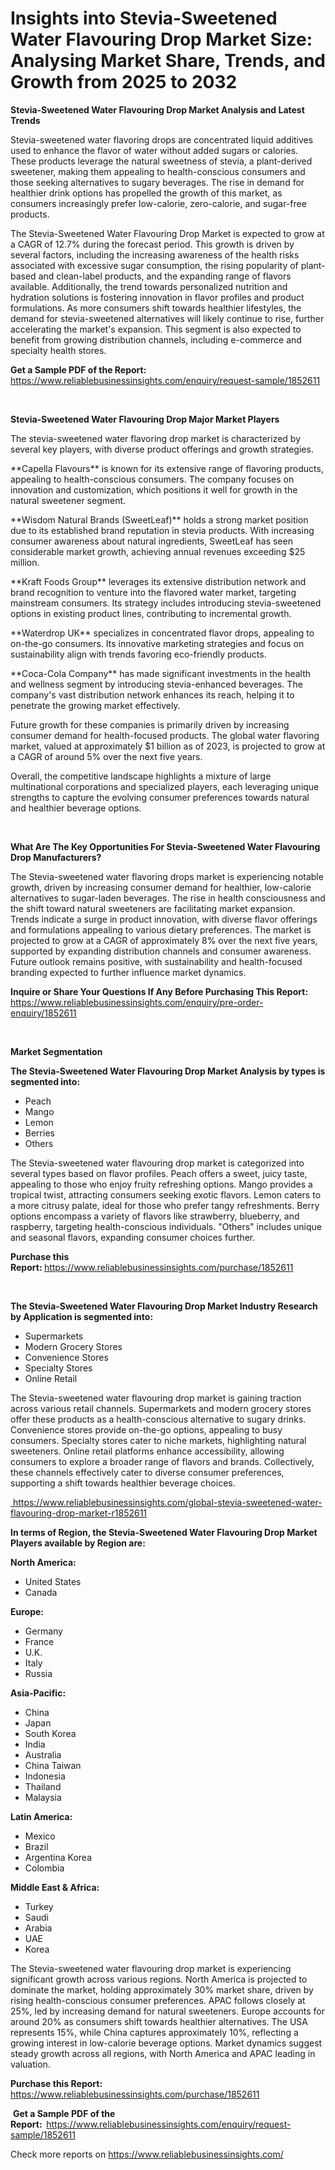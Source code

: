 <p><h1>Insights into Stevia-Sweetened Water Flavouring Drop Market Size: Analysing Market Share, Trends, and Growth from 2025 to 2032</h1></p><p><strong>Stevia-Sweetened Water Flavouring Drop Market Analysis and Latest Trends</strong></p>
<p><p>Stevia-sweetened water flavoring drops are concentrated liquid additives used to enhance the flavor of water without added sugars or calories. These products leverage the natural sweetness of stevia, a plant-derived sweetener, making them appealing to health-conscious consumers and those seeking alternatives to sugary beverages. The rise in demand for healthier drink options has propelled the growth of this market, as consumers increasingly prefer low-calorie, zero-calorie, and sugar-free products.</p><p>The Stevia-Sweetened Water Flavouring Drop Market is expected to grow at a CAGR of 12.7% during the forecast period. This growth is driven by several factors, including the increasing awareness of the health risks associated with excessive sugar consumption, the rising popularity of plant-based and clean-label products, and the expanding range of flavors available. Additionally, the trend towards personalized nutrition and hydration solutions is fostering innovation in flavor profiles and product formulations. As more consumers shift towards healthier lifestyles, the demand for stevia-sweetened alternatives will likely continue to rise, further accelerating the market's expansion. This segment is also expected to benefit from growing distribution channels, including e-commerce and specialty health stores.</p></p>
<p><strong>Get a Sample PDF of the Report:&nbsp;</strong> <a href="https://www.reliablebusinessinsights.com/enquiry/request-sample/1852611?utm_campaign=2032&utm_medium=2&utm_source=Github&utm_content=ia&utm_term=15022025&utm_id=stevia-sweetened-water-flavouring-drop">https://www.reliablebusinessinsights.com/enquiry/request-sample/1852611</a></p>
<p>&nbsp;</p>
<p><strong>Stevia-Sweetened Water Flavouring Drop Major Market Players</strong></p>
<p><p>The stevia-sweetened water flavoring drop market is characterized by several key players, with diverse product offerings and growth strategies. </p><p>**Capella Flavours** is known for its extensive range of flavoring products, appealing to health-conscious consumers. The company focuses on innovation and customization, which positions it well for growth in the natural sweetener segment. </p><p>**Wisdom Natural Brands (SweetLeaf)** holds a strong market position due to its established brand reputation in stevia products. With increasing consumer awareness about natural ingredients, SweetLeaf has seen considerable market growth, achieving annual revenues exceeding $25 million. </p><p>**Kraft Foods Group** leverages its extensive distribution network and brand recognition to venture into the flavored water market, targeting mainstream consumers. Its strategy includes introducing stevia-sweetened options in existing product lines, contributing to incremental growth.</p><p>**Waterdrop UK** specializes in concentrated flavor drops, appealing to on-the-go consumers. Its innovative marketing strategies and focus on sustainability align with trends favoring eco-friendly products.</p><p>**Coca-Cola Company** has made significant investments in the health and wellness segment by introducing stevia-enhanced beverages. The company's vast distribution network enhances its reach, helping it to penetrate the growing market effectively.</p><p>Future growth for these companies is primarily driven by increasing consumer demand for health-focused products. The global water flavoring market, valued at approximately $1 billion as of 2023, is projected to grow at a CAGR of around 5% over the next five years. </p><p>Overall, the competitive landscape highlights a mixture of large multinational corporations and specialized players, each leveraging unique strengths to capture the evolving consumer preferences towards natural and healthier beverage options.</p></p>
<p>&nbsp;</p>
<p><strong>What Are The Key Opportunities For Stevia-Sweetened Water Flavouring Drop Manufacturers?</strong></p>
<p><p>The Stevia-sweetened water flavoring drops market is experiencing notable growth, driven by increasing consumer demand for healthier, low-calorie alternatives to sugar-laden beverages. The rise in health consciousness and the shift toward natural sweeteners are facilitating market expansion. Trends indicate a surge in product innovation, with diverse flavor offerings and formulations appealing to various dietary preferences. The market is projected to grow at a CAGR of approximately 8% over the next five years, supported by expanding distribution channels and consumer awareness. Future outlook remains positive, with sustainability and health-focused branding expected to further influence market dynamics.</p></p>
<p><strong>Inquire or Share Your Questions If Any Before Purchasing This Report:</strong> <a href="https://www.reliablebusinessinsights.com/enquiry/pre-order-enquiry/1852611?utm_campaign=2032&utm_medium=2&utm_source=Github&utm_content=ia&utm_term=15022025&utm_id=stevia-sweetened-water-flavouring-drop">https://www.reliablebusinessinsights.com/enquiry/pre-order-enquiry/1852611</a></p>
<p>&nbsp;</p>
<p><strong>Market Segmentation</strong></p>
<p><strong>The Stevia-Sweetened Water Flavouring Drop Market Analysis by types is segmented into:</strong></p>
<p><ul><li>Peach</li><li>Mango</li><li>Lemon</li><li>Berries</li><li>Others</li></ul></p>
<p><p>The Stevia-sweetened water flavouring drop market is categorized into several types based on flavor profiles. Peach offers a sweet, juicy taste, appealing to those who enjoy fruity refreshing options. Mango provides a tropical twist, attracting consumers seeking exotic flavors. Lemon caters to a more citrusy palate, ideal for those who prefer tangy refreshments. Berry options encompass a variety of flavors like strawberry, blueberry, and raspberry, targeting health-conscious individuals. "Others" includes unique and seasonal flavors, expanding consumer choices further.</p></p>
<p><strong>Purchase this Report:&nbsp;</strong><a href="https://www.reliablebusinessinsights.com/purchase/1852611?utm_campaign=2032&utm_medium=2&utm_source=Github&utm_content=ia&utm_term=15022025&utm_id=stevia-sweetened-water-flavouring-drop">https://www.reliablebusinessinsights.com/purchase/1852611</a></p>
<p>&nbsp;</p>
<p><strong>The Stevia-Sweetened Water Flavouring Drop Market Industry Research by Application is segmented into:</strong></p>
<p><ul><li>Supermarkets</li><li>Modern Grocery Stores</li><li>Convenience Stores</li><li>Specialty Stores</li><li>Online Retail</li></ul></p>
<p><p>The Stevia-sweetened water flavouring drop market is gaining traction across various retail channels. Supermarkets and modern grocery stores offer these products as a health-conscious alternative to sugary drinks. Convenience stores provide on-the-go options, appealing to busy consumers. Specialty stores cater to niche markets, highlighting natural sweeteners. Online retail platforms enhance accessibility, allowing consumers to explore a broader range of flavors and brands. Collectively, these channels effectively cater to diverse consumer preferences, supporting a shift towards healthier beverage choices.</p></p>
<p><a href="https://www.reliablebusinessinsights.com/global-stevia-sweetened-water-flavouring-drop-market-r1852611?utm_campaign=2032&utm_medium=2&utm_source=Github&utm_content=ia&utm_term=15022025&utm_id=stevia-sweetened-water-flavouring-drop">&nbsp;https://www.reliablebusinessinsights.com/global-stevia-sweetened-water-flavouring-drop-market-r1852611</a></p>
<p><strong>In terms of Region, the Stevia-Sweetened Water Flavouring Drop Market Players available by Region are:</strong></p>
<p>
    <p> <strong> North America: </strong>
        <ul>
            <li>United States</li>
            <li>Canada</li>
        </ul>
        </p> 
    <p> <strong> Europe: </strong>
        <ul>
            <li>Germany</li>
            <li>France</li>
            <li>U.K.</li>
            <li>Italy</li>
            <li>Russia</li>
        </ul>
        </p> 
    <p> <strong> Asia-Pacific: </strong>
        <ul>
            <li>China</li>
            <li>Japan</li>
            <li>South Korea</li>
            <li>India</li>
            <li>Australia</li>
            <li>China Taiwan</li>
            <li>Indonesia</li>
            <li>Thailand</li>
            <li>Malaysia</li>
        </ul>
        </p> 
    <p> <strong> Latin America: </strong>
        <ul>
            <li>Mexico</li>
            <li>Brazil</li>
            <li>Argentina Korea</li>
            <li>Colombia</li>
        </ul>
        </p> 
    <p> <strong> Middle East & Africa: </strong>
        <ul>
            <li>Turkey</li>
            <li>Saudi</li>
            <li>Arabia</li>
            <li>UAE</li>
            <li>Korea</li>
        </ul>
    </p>
    </p>
<p><p>The Stevia-sweetened water flavouring drop market is experiencing significant growth across various regions. North America is projected to dominate the market, holding approximately 30% market share, driven by rising health-conscious consumer preferences. APAC follows closely at 25%, led by increasing demand for natural sweeteners. Europe accounts for around 20% as consumers shift towards healthier alternatives. The USA represents 15%, while China captures approximately 10%, reflecting a growing interest in low-calorie beverage options. Market dynamics suggest steady growth across all regions, with North America and APAC leading in valuation.</p></p>
<p><strong>Purchase this Report: </strong><a href="https://www.reliablebusinessinsights.com/purchase/1852611?utm_campaign=2032&utm_medium=2&utm_source=Github&utm_content=ia&utm_term=15022025&utm_id=stevia-sweetened-water-flavouring-drop">https://www.reliablebusinessinsights.com/purchase/1852611</a></p>
<p>&nbsp;<strong>Get a Sample PDF of the Report:&nbsp;&nbsp;</strong><a href="https://www.reliablebusinessinsights.com/enquiry/request-sample/1852611?utm_campaign=2032&utm_medium=2&utm_source=Github&utm_content=ia&utm_term=15022025&utm_id=stevia-sweetened-water-flavouring-drop">https://www.reliablebusinessinsights.com/enquiry/request-sample/1852611</a></p>
<p><strong></strong></p>
<p>Check more reports on <a href="https://www.reliablebusinessinsights.com/?utm_campaign=2032&utm_medium=2&utm_source=Github&utm_content=ia&utm_term=15022025&utm_id=stevia-sweetened-water-flavouring-drop">https://www.reliablebusinessinsights.com/</a></p>
